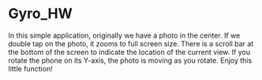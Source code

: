 # Gyro_HW
In this simple application, originally we have a photo in the center. 
If we double tap on the photo, it zooms to full screen size.
There is a scroll bar at the bottom of the screen to indicate the location of the current view.
If you rotate the phone on its Y-axis, the photo is moving as you rotate.
Enjoy this little function!
